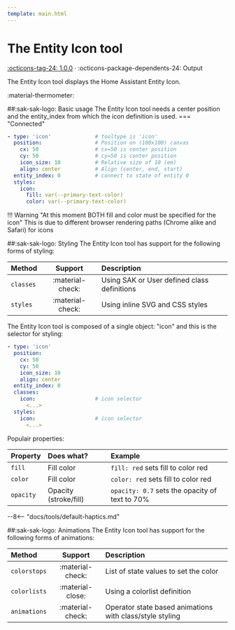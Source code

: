 ```yaml
---
template: main.html
---
```


[entity-icon-tool support]: https://github.com/amoebelabs/swiss-army-knife/releases/tag/1.0.0
# The Entity Icon tool
[:octicons-tag-24: 1.0.0][entity-icon-tool support] ·
:octicons-package-dependents-24: Output

The Entity Icon tool displays the Home Assistant Entity Icon.

   :material-thermometer:

##:sak-sak-logo: Basic usage
The Entity Icon tool needs a center position and the entity_index from which the icon definition is used.
=== "Connected"
```yaml linenums="1" hl_lines="1"
- type: 'icon'              # tooltype is 'icon'
  position:                 # Position on (100x100) canvas
    cx: 50                  # cx=50 is center position
    cy: 50                  # cy=50 is center position
    icon_size: 10           # Relative size of 10 (em)
    align: center           # Align (center, end, start)
  entity_index: 0           # connect to state of entity 0
  styles:
    icon:
      fill: var(--primary-text-color)
      color: var(--primary-text-color)
```

!!! Warning "At this moment BOTH fill and color must be specified for the icon"
    This is due to different browser rendering paths (Chrome alike and Safari) for icons
    
##:sak-sak-logo: Styling
The Entity Icon tool has support for the following forms of styling:

| Method       | Support          | Description            |
| :----------- | :--------------: | :-------------------- |
| `classes`    | :material-check: | Using SAK or User defined class definitions  |
| `styles`     | :material-check: | Using inline SVG and CSS styles |

The Entity Icon tool is composed of a single object: "icon" and this is the selector for styling:
```yaml linenums="1"hl_lines="9 12"
- type: 'icon'
  position:
    cx: 50
    cy: 50
    icon_size: 10
    align: center
  entity_index: 0
  classes:
    icon:                   # icon selector
      <...>
  styles:
    icon:                   # icon selector
      <...>
```
Populair properties:

| Property       | Does what?            | Example                                                 |
| :-------------- | :-------------------- | :------------------------------------------------------ |
| `fill`          | Fill color            | `fill: red` sets fill to color red |
| `color`         | Fill color            | `color: red` sets fill to color red |
| `opacity`       | Opacity (stroke/fill) | `opacity: 0.7` sets the opacity of text to 70% |

--8<-- "docs/tools/default-haptics.md"

##:sak-sak-logo: Animations
The Entity Icon tool has support for the following forms of animations:

| Method       | Support          | Description            |
| :----------- | :--------------: | :-------------------- |
| `colorstops` | :material-check: | List of state values to set the color |
| `colorlists` | :material-close: | Using a colorlist definition |
| `animations` | :material-check: | Operator state based animations with class/style styling |


